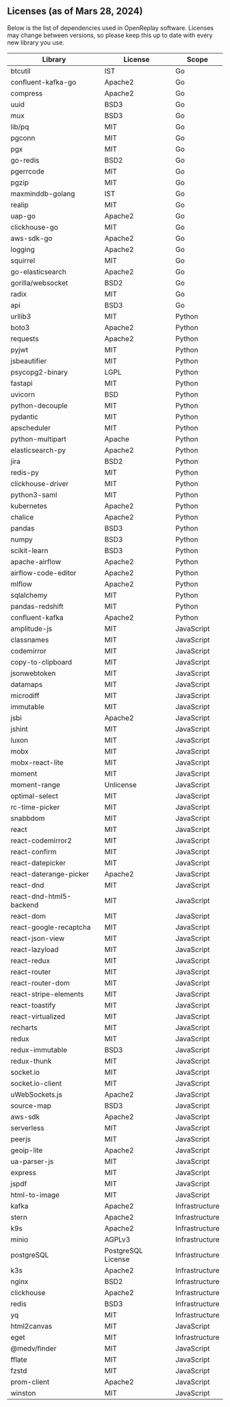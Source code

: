 ## Licenses (as of Mars 28, 2024)

Below is the list of dependencies used in OpenReplay software. Licenses may change between versions, so please keep this
up to date with every new library you use.

| Library                    | License            | Scope          |
|----------------------------|--------------------|----------------|
| btcutil                    | IST                | Go             |
| confluent-kafka-go         | Apache2            | Go             |
| compress                   | Apache2            | Go             |
| uuid                       | BSD3               | Go             |
| mux                        | BSD3               | Go             |
| lib/pq                     | MIT                | Go             |
| pgconn                     | MIT                | Go             |
| pgx                        | MIT                | Go             |
| go-redis                   | BSD2               | Go             |
| pgerrcode                  | MIT                | Go             |
| pgzip                      | MIT                | Go             |
| maxminddb-golang           | IST                | Go             |
| realip                     | MIT                | Go             |
| uap-go                     | Apache2            | Go             |
| clickhouse-go              | MIT                | Go             |
| aws-sdk-go                 | Apache2            | Go             |
| logging                    | Apache2            | Go             |
| squirrel                   | MIT                | Go             |
| go-elasticsearch           | Apache2            | Go             |
| gorilla/websocket          | BSD2               | Go             |
| radix                      | MIT                | Go             |
| api                        | BSD3               | Go             |
| urllib3                    | MIT                | Python         |
| boto3                      | Apache2            | Python         |
| requests                   | Apache2            | Python         |
| pyjwt                      | MIT                | Python         |
| jsbeautifier               | MIT                | Python         |
| psycopg2-binary            | LGPL               | Python         |
| fastapi                    | MIT                | Python         |
| uvicorn                    | BSD                | Python         |
| python-decouple            | MIT                | Python         |
| pydantic                   | MIT                | Python         |
| apscheduler                | MIT                | Python         |
| python-multipart           | Apache             | Python         |
| elasticsearch-py           | Apache2            | Python         |
| jira                       | BSD2               | Python         |
| redis-py                   | MIT                | Python         |
| clickhouse-driver          | MIT                | Python         |
| python3-saml               | MIT                | Python         |
| kubernetes                 | Apache2            | Python         |
| chalice                    | Apache2            | Python         |
| pandas                     | BSD3               | Python         |
| numpy                      | BSD3               | Python         |
| scikit-learn               | BSD3               | Python         |
| apache-airflow             | Apache2            | Python         |
| airflow-code-editor        | Apache2            | Python         |
| mlflow                     | Apache2            | Python         |
| sqlalchemy                 | MIT                | Python         |
| pandas-redshift            | MIT                | Python         |
| confluent-kafka            | Apache2            | Python         |
| amplitude-js               | MIT                | JavaScript     |
| classnames                 | MIT                | JavaScript     |
| codemirror                 | MIT                | JavaScript     |
| copy-to-clipboard          | MIT                | JavaScript     |
| jsonwebtoken               | MIT                | JavaScript     |
| datamaps                   | MIT                | JavaScript     |
| microdiff                  | MIT                | JavaScript     |
| immutable                  | MIT                | JavaScript     |
| jsbi                       | Apache2            | JavaScript     |
| jshint                     | MIT                | JavaScript     |
| luxon                      | MIT                | JavaScript     |
| mobx                       | MIT                | JavaScript     |
| mobx-react-lite            | MIT                | JavaScript     |
| moment                     | MIT                | JavaScript     |
| moment-range               | Unlicense          | JavaScript     |
| optimal-select             | MIT                | JavaScript     |
| rc-time-picker             | MIT                | JavaScript     |
| snabbdom                   | MIT                | JavaScript     |
| react                      | MIT                | JavaScript     |
| react-codemirror2          | MIT                | JavaScript     |
| react-confirm              | MIT                | JavaScript     |
| react-datepicker           | MIT                | JavaScript     |
| react-daterange-picker     | Apache2            | JavaScript     |
| react-dnd                  | MIT                | JavaScript     |
| react-dnd-html5-backend    | MIT                | JavaScript     |
| react-dom                  | MIT                | JavaScript     |
| react-google-recaptcha     | MIT                | JavaScript     |
| react-json-view            | MIT                | JavaScript     |
| react-lazyload             | MIT                | JavaScript     |
| react-redux                | MIT                | JavaScript     |
| react-router               | MIT                | JavaScript     |
| react-router-dom           | MIT                | JavaScript     |
| react-stripe-elements      | MIT                | JavaScript     |
| react-toastify             | MIT                | JavaScript     |
| react-virtualized          | MIT                | JavaScript     |
| recharts                   | MIT                | JavaScript     |
| redux                      | MIT                | JavaScript     |
| redux-immutable            | BSD3               | JavaScript     |
| redux-thunk                | MIT                | JavaScript     |
| socket.io                  | MIT                | JavaScript     |
| socket.io-client           | MIT                | JavaScript     |
| uWebSockets.js             | Apache2            | JavaScript     |
| source-map                 | BSD3               | JavaScript     |
| aws-sdk                    | Apache2            | JavaScript     |
| serverless                 | MIT                | JavaScript     |
| peerjs                     | MIT                | JavaScript     |
| geoip-lite                 | Apache2            | JavaScript     |
| ua-parser-js               | MIT                | JavaScript     |
| express                    | MIT                | JavaScript     |
| jspdf                      | MIT                | JavaScript     |
| html-to-image              | MIT                | JavaScript     |
| kafka                      | Apache2            | Infrastructure |
| stern                      | Apache2            | Infrastructure |
| k9s                        | Apache2            | Infrastructure |
| minio                      | AGPLv3             | Infrastructure |
| postgreSQL                 | PostgreSQL License | Infrastructure |
| k3s                        | Apache2            | Infrastructure |
| nginx                      | BSD2               | Infrastructure |
| clickhouse                 | Apache2            | Infrastructure |
| redis                      | BSD3               | Infrastructure |
| yq                         | MIT                | Infrastructure |
| html2canvas                | MIT                | JavaScript     |
| eget                       | MIT                | Infrastructure |
| @medv/finder               | MIT                | JavaScript     |
| fflate                     | MIT                | JavaScript     |
| fzstd                      | MIT                | JavaScript     |
| prom-client                | Apache2            | JavaScript     |
| winston                    | MIT                | JavaScript     |
